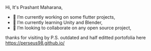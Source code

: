 Hi, It's Prashant Maharana,
- 🔭 I’m currently working on some flutter projects,
- 🌱 I’m currently learning Unity and Blender,
- 👯 I’m looking to collaborate on any open source project,

thanks for visiting by
P.S. outdated and half editted portofolia here https://perseus98.github.io/
<!--
**perseus98/perseus98** is a ✨ _special_ ✨ repository because its `README.md` (this file) appears on your GitHub profile.

Here are some ideas to get you started:

- 🔭 I’m currently working on ...
- 🌱 I’m currently learning ...
- 👯 I’m looking to collaborate on ...
- 🤔 I’m looking for help with ...
- 💬 Ask me about ...
- 📫 How to reach me: ...
- 😄 Pronouns: ...
- ⚡ Fun fact: ...
-->
